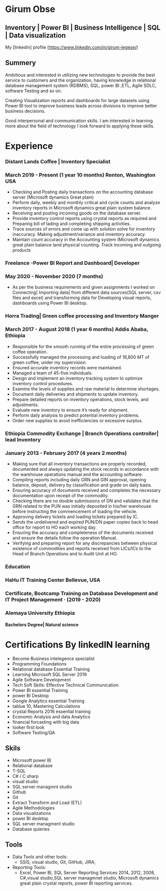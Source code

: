

# Girum Obse
## Inventory | Power BI | Business Intelligence | SQL | Data visualization
My [linkedin] profile (https://www.linkedin.com/in/girum-legese/)

## Summery

Ambitious and interested in utilizing new technologies to provide the best service to customers and the organization, having knowledge in relational database management system (RDBMS), SQL, power BI ,ETL, Agile SDLC, software Testing and so on.

Creating Visualization reports and dashboards for large datasets using Power BI tool to improve business leads across divisions to improve better business decisions.

Good interpersonal and communication skills. I am interested in learning more about the field of technology I look forward to applying these skills.

# Experience 

### Distant Lands Coffee | Inventory Specialist

### March 2019 - Present (1 year 10 months) Renton, Washington USA

+ Checking and Posting daily transactions on the accounting database server (Microsoft dynamics Great plain)
+ Perform daily, weekly and monthly critical and cycle counts and analyze inventory reports in Microsoft dynamics great plain system balance.
+ Receiving and posting incoming goods on the database server.
+ Provide inventory control reports using crystal reports  as required and Preparing bill of lading and completing shipping activities.
+ Trace sources of errors and come up with solution solve for inventory inaccuracy. Making adjustment/variance and inventory accuracy.
+ Maintain count accuracy in the Accounting system (Microsoft dynamics great plain balance land physical counting. Track incoming and outgoing products
### Freelance  -Power BI Report and Dashboard| Developer
### May 2020 - November 2020 (7 months)

+ As per the business requirements and given assignments I worked on Connecting| Importing data| from different data sources(SQL server, csv files and excel) and transforming data for Developing visual reports, dashboards using Power BI desktop.

### Horra Trading| Green coffee processing and Inventory Manger
### March 2017 - August 2018 (1 year 6 months) Addis Ababa, Ethiopia

+ Responsible for the smooth running of the entire processing of green coffee operation.
+ Successfully managed the processing and loading of 16,800 MT of green coffee, under my supervision.
+ Ensured accurate inventory records were maintained.
+ Managed a team of 45-five individuals.
+ Design and implement an inventory tracking system to optimize inventory control procedures.
+ Examine the levels of supplies and raw material to determine shortages.
+ Document daily deliveries and shipments to update inventory.
+ Prepare detailed reports on inventory operations, stock levels, and adjustments.
+ Evaluate new inventory to ensure it’s ready for shipment.
+ Perform daily analysis to predict potential inventory problems.
+ Order new supplies to avoid inefficiencies or excessive surplus.
### Ethiopia Commodity Exchange | Branch Operations controller| lead Inventory
### January 2013 - February 2017 (4 years 2 months)
+ Making sure that all inventory transactions are properly recorded, documented and always updating the stock records in accordance with the warehouse operations manual and the accounting software.
+ Compiling reports including daily GRN and GIN approval, opening balance, deposit, delivery by classification and grade on daily basis.
+ Ensuring accuracy of documents received and completes the necessary documentation upon receipt of the commodity.
+ Checking there are no double submissions of DN and validates that the GRN related to the PUN was initially deposited in his/her warehouse before instructing the commencement of loading the vehicle.
+ Approving delivery tickets and loading tickets prepared by IC.
+ Sends the undelivered and expired PUN/DN paper copies back to head office for report to HO each working day.
+ Ensuring the accuracy and completeness of the documents received and ensure the details follow the operation Manual.
+ Verifying and preparing report for any discrepancies between physical existence of commodities and reports received from LICs/ICs to the Head of Branch Operations and to Audit Unit at HO.
### Education
### HaHu IT Training Center Bellevue, USA
### Certificate, Bootcamp Training on Database Development and IT Project Management · (2019 - 2020)
### Alemaya University Ethiopia
#### Bachelors Degree| Natural science

# Certifications  By linkedIN learning
+ Become Business intelegence specialist
+ Programming Foundations 
+ Relational database Essential Training
+ Learning Microsoft SQL Server 2019
+ Agile Software Development
+ Tech Soft Skills: Effective Technical Communication
+ Power BI essential Training
+ power BI Desktop
+ Google Analytics essential Training
+ tablue 10, Mastering Calculations
+ crystal Reports 2016 essential training
+ Economic Analysis and data Analytics
+ financial forcasting with big data
+ looker first look
+ Software Testing/QA
## Skils
+ Microsoft power BI
+ Relational database
+ T-SQL
+ C# / C sharp
+ visual studio
+ SQL server managmnt studio
+ Github
+ Git
+ Extract Transform and Load (ETL)
+ Agile Methodologies
+ Data visualizations
+ power BI desktop
+ SQL server managment studio
+ Database quieries
## Tools

+ Data Tools and other tools:  
  + SSIS,  visual studio, Git, GitHub, JIRA,
+ Reporting Tools: 
  + Excel, Power BI, SQL Server Reporting Services 2014, 2012, 2008, C#,visual studio,SQL server managmnet studio, Microsoft dynamics great plain crystal reports, power BI reporting services.















